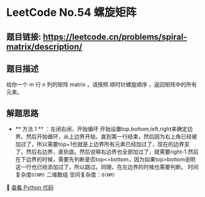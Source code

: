 # LeetCode No.54 螺旋矩阵

## 题目链接: https://leetcode.cn/problems/spiral-matrix/description/

## 题目描述
给你一个 m 行 n 列的矩阵 matrix ，请按照 顺时针螺旋顺序 ，返回矩阵中的所有元素。

## 解题思路
- ** 方法 1 ** ：左闭右闭，开始循环
开始设置top,bottom,left,right来确定边界。然后开始循环，从上边界开始，直到第一行结束，然后因为右上角已经被加过了，所以需要top+1也就是上边界所有元素已经加过了，现在的边界变了。然后右边界，直到底。然后说嘛右边界也全部加过了，就需要right-1.然后在下边界的时候，需要先判断是否top<=bottom，因为如果top>bottom说明这一行也已经添加过了，所以跳过。同理，在左边界的时候也需要判断。
时间复杂度`O(NM)`  二维数组
空间复杂度：`O(NM)`


📌 [查看 Python 代码](../solutions/python/No_054_螺旋矩阵.py)